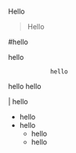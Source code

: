 Hello

> Hello

#hello

  hello

                hello
                

  hello
    hello


| hello

* hello
* hello
  * hello
  * hello
